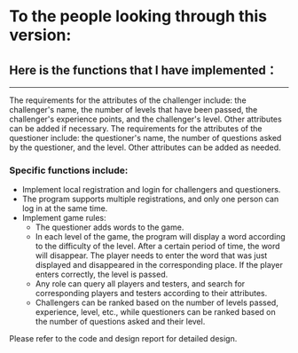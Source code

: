 # To the people looking through this version:

## Here is the functions that I have implemented：
***
The requirements for the attributes of the challenger include: the challenger's name, the number of levels that have been passed, the challenger's experience points, and the challenger's level. Other attributes can be added if necessary. The requirements for the attributes of the questioner include: the questioner's name, the number of questions asked by the questioner, and the level. Other attributes can be added as needed.

### Specific functions include:

* Implement local registration and login for challengers and questioners.
* The program supports multiple registrations, and only one person can log in at the same time.
* Implement game rules: 
    - The questioner adds words to the game. 
    - In each level of the game, the program will display a word according to the difficulty of the level. After a certain period of time, the word will disappear. The player needs to enter the word that was just displayed and disappeared in the corresponding place. If the player enters correctly, the level is passed.
    - Any role can query all players and testers, and search for corresponding players and testers according to their attributes.
    - Challengers can be ranked based on the number of levels passed, experience, level, etc., while questioners can be ranked based on the number of questions asked and their level.

Please refer to the code and design report for detailed design.
